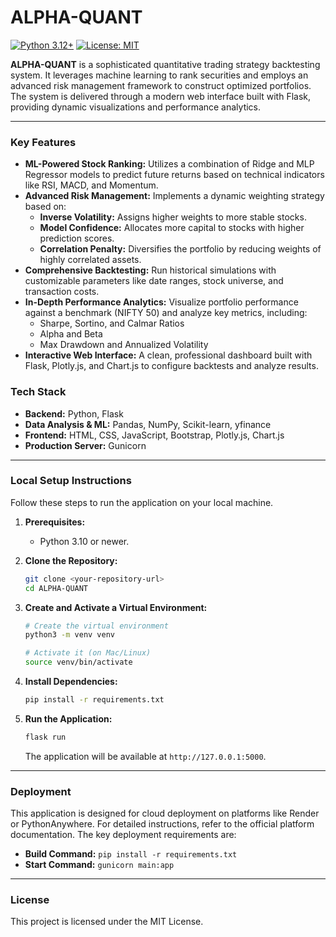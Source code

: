 # ALPHA-QUANT

[![Python 3.12+](https://img.shields.io/badge/python-3.12+-blue.svg)](https://www.python.org/downloads/)
[![License: MIT](https://img.shields.io/badge/License-MIT-yellow.svg)](https://opensource.org/licenses/MIT)

**ALPHA-QUANT** is a sophisticated quantitative trading strategy backtesting system. It leverages machine learning to rank securities and employs an advanced risk management framework to construct optimized portfolios. The system is delivered through a modern web interface built with Flask, providing dynamic visualizations and performance analytics.

---

### Key Features

* **ML-Powered Stock Ranking:** Utilizes a combination of Ridge and MLP Regressor models to predict future returns based on technical indicators like RSI, MACD, and Momentum.
* **Advanced Risk Management:** Implements a dynamic weighting strategy based on:
    * **Inverse Volatility:** Assigns higher weights to more stable stocks.
    * **Model Confidence:** Allocates more capital to stocks with higher prediction scores.
    * **Correlation Penalty:** Diversifies the portfolio by reducing weights of highly correlated assets.
* **Comprehensive Backtesting:** Run historical simulations with customizable parameters like date ranges, stock universe, and transaction costs.
* **In-Depth Performance Analytics:** Visualize portfolio performance against a benchmark (NIFTY 50) and analyze key metrics, including:
    * Sharpe, Sortino, and Calmar Ratios
    * Alpha and Beta
    * Max Drawdown and Annualized Volatility
* **Interactive Web Interface:** A clean, professional dashboard built with Flask, Plotly.js, and Chart.js to configure backtests and analyze results.

### Tech Stack

* **Backend:** Python, Flask
* **Data Analysis & ML:** Pandas, NumPy, Scikit-learn, yfinance
* **Frontend:** HTML, CSS, JavaScript, Bootstrap, Plotly.js, Chart.js
* **Production Server:** Gunicorn

---

### Local Setup Instructions

Follow these steps to run the application on your local machine.

1.  **Prerequisites:**
    * Python 3.10 or newer.

2.  **Clone the Repository:**
    ```bash
    git clone <your-repository-url>
    cd ALPHA-QUANT
    ```

3.  **Create and Activate a Virtual Environment:**
    ```bash
    # Create the virtual environment
    python3 -m venv venv

    # Activate it (on Mac/Linux)
    source venv/bin/activate
    ```

4.  **Install Dependencies:**
    ```bash
    pip install -r requirements.txt
    ```

5.  **Run the Application:**
    ```bash
    flask run
    ```
    The application will be available at `http://127.0.0.1:5000`.

---

### Deployment

This application is designed for cloud deployment on platforms like Render or PythonAnywhere. For detailed instructions, refer to the official platform documentation. The key deployment requirements are:

* **Build Command:** `pip install -r requirements.txt`
* **Start Command:** `gunicorn main:app`

---

### License

This project is licensed under the MIT License.